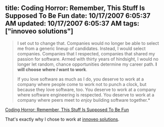 title: Coding Horror: Remember, This Stuff Is Supposed To Be Fun
date: 10/17/2007 6:05:37 AM
updated: 10/17/2007 6:05:37 AM
tags: ["innoveo solutions"]
---
> I set out to change that. Companies would no longer be able to select me from a generic lineup of candidates. Instead, I would select companies. Companies that I respected, companies that shared my passion for software. Armed with thirty years of hindsight, I would no longer let random, chance opportunities determine my career path. **I will choose where *I* want to work**.
> 
> If you love software as much as I do, you deserve to work at a company where people come to work not to punch a clock, but because they love software, too. You deserve to work at a company where software engineering is respected. You deserve to work at a company where peers meet to *enjoy* building software together.*

[Coding Horror: Remember, This Stuff Is Supposed To Be Fun](http://www.codinghorror.com/blog/archives/000979.html) 

That's exactly why I chose to work at [innoveo solutions](http://www.innoveo.com/).
